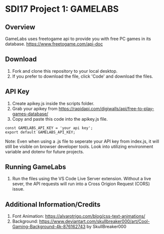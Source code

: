 # SDI17 Project 1: GAMELABS

## Overview
GameLabs uses freetogame api to provide you with free PC games in its database.
https://www.freetogame.com/api-doc

## Download
1. Fork and clone this repository to your local desktop.
2. If you prefer to download the file, click 'Code' and download the files.

## API Key
1. Create apikey.js inside the scripts folder.
2. Grab your apikey from https://rapidapi.com/digiwalls/api/free-to-play-games-database/
3. Copy and paste this code into the apikey.js file.
```
const GAMELABS_API_KEY = 'your api key';
export default GAMELABS_API_KEY;
```
Note: Even when using a .js file to seperate your API key from index.js, it will still be visible on browser developer tools. Look into utilizing environment variable and dotenv for future projects.

## Running GameLabs
1. Run the files using the VS Code Live Server extension. Without a live sever, the API requests will run into a Cross Origion Request (CORS) issue.

## Additional Information/Credits
1. Font Animation: https://alvarotrigo.com/blog/css-text-animations/
2. Background: https://www.deviantart.com/skullbreaker000/art/Cool-Gaming-Background-4k-876162743 by SkullBreaker000





